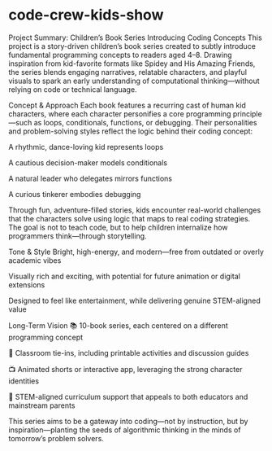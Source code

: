 # code-crew-kids-show

Project Summary: Children’s Book Series Introducing Coding Concepts
This project is a story-driven children’s book series created to subtly introduce fundamental programming concepts to readers aged 4–8. Drawing inspiration from kid-favorite formats like Spidey and His Amazing Friends, the series blends engaging narratives, relatable characters, and playful visuals to spark an early understanding of computational thinking—without relying on code or technical language.

Concept & Approach
Each book features a recurring cast of human kid characters, where each character personifies a core programming principle—such as loops, conditionals, functions, or debugging. Their personalities and problem-solving styles reflect the logic behind their coding concept:

A rhythmic, dance-loving kid represents loops

A cautious decision-maker models conditionals

A natural leader who delegates mirrors functions

A curious tinkerer embodies debugging

Through fun, adventure-filled stories, kids encounter real-world challenges that the characters solve using logic that maps to real coding strategies. The goal is not to teach code, but to help children internalize how programmers think—through storytelling.

Tone & Style
Bright, high-energy, and modern—free from outdated or overly academic vibes

Visually rich and exciting, with potential for future animation or digital extensions

Designed to feel like entertainment, while delivering genuine STEM-aligned value

Long-Term Vision
📚 10-book series, each centered on a different programming concept

🏫 Classroom tie-ins, including printable activities and discussion guides

📺 Animated shorts or interactive app, leveraging the strong character identities

📖 STEM-aligned curriculum support that appeals to both educators and mainstream parents

This series aims to be a gateway into coding—not by instruction, but by inspiration—planting the seeds of algorithmic thinking in the minds of tomorrow’s problem solvers.

